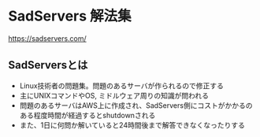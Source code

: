 # SadServers 解法集

https://sadservers.com/

## SadServersとは

- Linux技術者の問題集。問題のあるサーバが作られるので修正する
- 主にUNIXコマンドやOS, ミドルウェア周りの知識が問われる
- 問題のあるサーバはAWS上に作成され、SadServers側にコストがかかるのある程度時間が経過するとshutdownされる
- また、1日に何問か解いていると24時間後まで解答できなくなったりする

